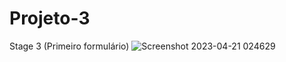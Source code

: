 # Projeto-3
Stage 3 (Primeiro formulário)
![Screenshot 2023-04-21 024629](https://user-images.githubusercontent.com/127903776/233550919-5a9d603c-21ee-4df1-8192-b7617f884ec2.png)

